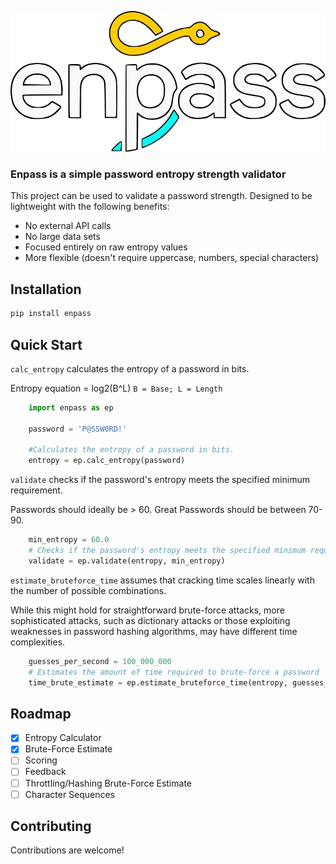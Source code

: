 ![Enpass](https://raw.githubusercontent.com/Aresshu/enpass/main/data/logo.png "Enpass")

### Enpass is a simple password entropy strength validator
This project can be used to validate a password strength. Designed to be lightweight with the following benefits:
* No external API calls
* No large data sets
* Focused entirely on raw entropy values
* More flexible (doesn't require uppercase, numbers, special characters)


## Installation
```bash
pip install enpass
```
## Quick Start
`calc_entropy` calculates the entropy of a password in bits.
    
Entropy equation = log2(B^L) 
`B = Base; L = Length`
```python
    import enpass as ep

    password = 'P@SSW0RD!'

    #Calculates the entropy of a password in bits.
    entropy = ep.calc_entropy(password)
```
`validate` checks if the password's entropy meets the specified minimum requirement.

Passwords should ideally be > 60.
Great Passwords should be between 70-90.
```python
    min_entropy = 60.0
    # Checks if the password's entropy meets the specified minimum requirement.
    validate = ep.validate(entropy, min_entropy)
```
`estimate_bruteforce_time` assumes that cracking time scales linearly with the number of possible combinations.

While this might hold for straightforward brute-force attacks, more sophisticated attacks,
such as dictionary attacks or those exploiting weaknesses in password hashing algorithms, may have different time complexities.
```python
    guesses_per_second = 100_000_000
    # Estimates the amount of time required to brute-force a password 
    time_brute_estimate = ep.estimate_bruteforce_time(entropy, guesses_per_second)
```
## Roadmap
- [x] Entropy Calculator
- [x] Brute-Force Estimate
- [ ] Scoring
- [ ] Feedback
- [ ] Throttling/Hashing Brute-Force Estimate
- [ ] Character Sequences

## Contributing
Contributions are welcome!

